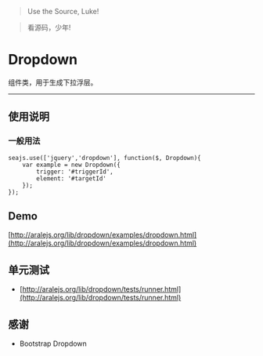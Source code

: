 >Use the Source, Luke!

>看源码，少年!

# Dropdown

组件类，用于生成下拉浮层。

---

## 使用说明

### 一般用法

```
seajs.use(['jquery','dropdown'], function($, Dropdown){
    var example = new Dropdown({
        trigger: '#triggerId',
        element: '#targetId'
    });
});
```

## Demo

[http://aralejs.org/lib/dropdown/examples/dropdown.html](http://aralejs.org/lib/dropdown/examples/dropdown.html)

## 单元测试

* [http://aralejs.org/lib/dropdown/tests/runner.html](http://aralejs.org/lib/dropdown/tests/runner.html)

## 感谢
* Bootstrap Dropdown
